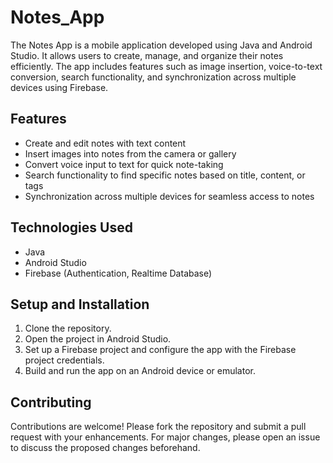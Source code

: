 # Notes_App


The Notes App is a mobile application developed using Java and Android Studio. It allows users to create, manage, and organize their notes efficiently. The app includes features such as image insertion, voice-to-text conversion, search functionality, and synchronization across multiple devices using Firebase.

## Features

- Create and edit notes with text content
- Insert images into notes from the camera or gallery
- Convert voice input to text for quick note-taking
- Search functionality to find specific notes based on title, content, or tags
- Synchronization across multiple devices for seamless access to notes

## Technologies Used

- Java
- Android Studio
- Firebase (Authentication, Realtime Database)

## Setup and Installation

1. Clone the repository.
2. Open the project in Android Studio.
3. Set up a Firebase project and configure the app with the Firebase project credentials.
4. Build and run the app on an Android device or emulator.

## Contributing
Contributions are welcome! Please fork the repository and submit a pull request with your enhancements. For major changes, please open an issue to discuss the proposed changes beforehand.
